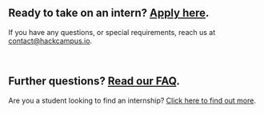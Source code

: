 ## Ready to take on an intern? [Apply here](TODO).

If you have any questions, or special requirements, reach us at [contact@hackcampus.io](mailto:contact@hackcampus.io).

<br>

## Further questions? [Read our FAQ](TODO).

Are you a student looking to find an internship? [Click here to find out more](/students).
